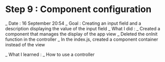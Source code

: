 # Step 9 : Component configuration
_ Date : 16 September 20:54
_ Goal : Creating an input field and a description displaying the value of the input field
_ What I did : 
            _ Created a component that manages the display of the app view
            _ Deleted the onInit function in the controller
            _ In the index.js, created a component container instead of the view

_ What I learned : 
            _ How to use a controller
